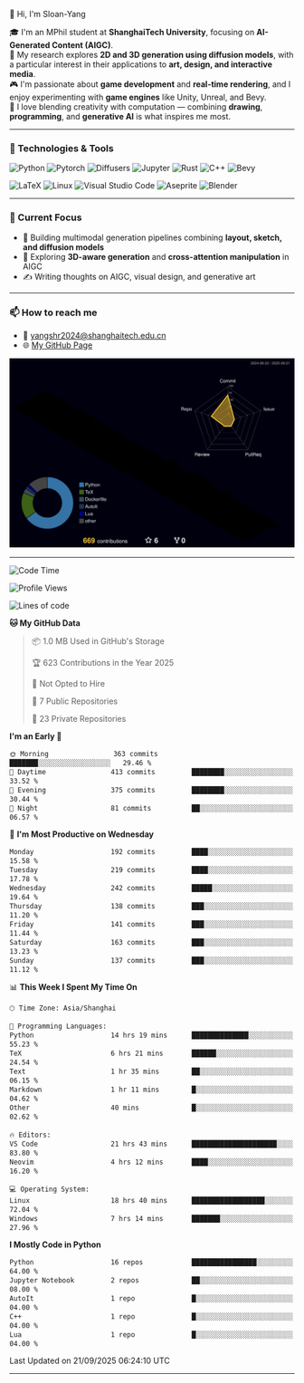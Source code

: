 👋 Hi, I'm Sloan-Yang

🎓 I'm an MPhil student at **ShanghaiTech University**, focusing on **AI-Generated Content (AIGC)**.  
🧠 My research explores **2D and 3D generation using diffusion models**, with a particular interest in their applications to **art, design, and interactive media**.  
🎮 I'm passionate about **game development** and **real-time rendering**, and I enjoy experimenting with **game engines** like Unity, Unreal, and Bevy.  
🎨 I love blending creativity with computation — combining **drawing**, **programming**, and **generative AI** is what inspires me most.

---

### 🧰 Technologies & Tools

![Python](https://img.shields.io/badge/python-%233776AB.svg?style=for-the-badge&logo=python&logoColor=white)
![Pytorch](https://img.shields.io/badge/pytorch-%23EE4C2C.svg?style=for-the-badge&logo=pytorch&logoColor=white)
![Diffusers](https://img.shields.io/badge/diffusers-HuggingFace-yellow?style=for-the-badge&logo=huggingface&logoColor=black)
![Jupyter](https://img.shields.io/badge/Jupyter-%23F37626.svg?style=for-the-badge&logo=Jupyter&logoColor=white)
![Rust](https://img.shields.io/badge/Rust-%23000000.svg?style=for-the-badge&logo=rust&logoColor=white)
![C++](https://img.shields.io/badge/C++-%2300599C.svg?style=for-the-badge&logo=c%2B%2B&logoColor=white)
![Bevy](https://img.shields.io/badge/Bevy-000000.svg?style=for-the-badge&logo=bevy&logoColor=white)

![LaTeX](https://img.shields.io/badge/LaTeX-47A141?style=for-the-badge&logo=latex&logoColor=white)
![Linux](https://img.shields.io/badge/Linux-FCC624?style=for-the-badge&logo=linux&logoColor=black)
![Visual Studio Code](https://img.shields.io/badge/VSCode-0078d7.svg?style=for-the-badge&logo=visual-studio-code&logoColor=white)
![Aseprite](https://img.shields.io/badge/Aseprite-FFFFFF?style=for-the-badge&logo=Aseprite&logoColor=%237D929E)
![Blender](https://img.shields.io/badge/Blender-F5792A?style=for-the-badge&logo=blender&logoColor=white)

---

### 🔭 Current Focus

- 🎨 Building multimodal generation pipelines combining **layout, sketch, and diffusion models**
- 🧪 Exploring **3D-aware generation** and **cross-attention manipulation** in AIGC
- ✍️ Writing thoughts on AIGC, visual design, and generative art

---

### 📫 How to reach me

- 📧 <a href="mailto:yangshr2024@shanghaitech.edu.cn">yangshr2024@shanghaitech.edu.cn</a>
- 🌐 [My GitHub Page](https://sloan-yang.github.io)  



![3D Profile](https://raw.githubusercontent.com/Sloan-Yang/Sloan-Yang/main/profile-3d-contrib/profile-night-rainbow.svg)

---


<!--START_SECTION:waka-->
![Code Time](http://img.shields.io/badge/Code%20Time-568%20hrs-blue)

![Profile Views](http://img.shields.io/badge/Profile%20Views-1-blue)

![Lines of code](https://img.shields.io/badge/From%20Hello%20World%20I%27ve%20Written-2.1%20million%20lines%20of%20code-blue)

**🐱 My GitHub Data** 

> 📦 1.0 MB Used in GitHub's Storage 
 > 
> 🏆 623 Contributions in the Year 2025
 > 
> 🚫 Not Opted to Hire
 > 
> 📜 7 Public Repositories 
 > 
> 🔑 23 Private Repositories 
 > 
**I'm an Early 🐤** 

```text
🌞 Morning                363 commits         ███████░░░░░░░░░░░░░░░░░░   29.46 % 
🌆 Daytime                413 commits         ████████░░░░░░░░░░░░░░░░░   33.52 % 
🌃 Evening                375 commits         ████████░░░░░░░░░░░░░░░░░   30.44 % 
🌙 Night                  81 commits          ██░░░░░░░░░░░░░░░░░░░░░░░   06.57 % 
```
📅 **I'm Most Productive on Wednesday** 

```text
Monday                   192 commits         ████░░░░░░░░░░░░░░░░░░░░░   15.58 % 
Tuesday                  219 commits         ████░░░░░░░░░░░░░░░░░░░░░   17.78 % 
Wednesday                242 commits         █████░░░░░░░░░░░░░░░░░░░░   19.64 % 
Thursday                 138 commits         ███░░░░░░░░░░░░░░░░░░░░░░   11.20 % 
Friday                   141 commits         ███░░░░░░░░░░░░░░░░░░░░░░   11.44 % 
Saturday                 163 commits         ███░░░░░░░░░░░░░░░░░░░░░░   13.23 % 
Sunday                   137 commits         ███░░░░░░░░░░░░░░░░░░░░░░   11.12 % 
```


📊 **This Week I Spent My Time On** 

```text
🕑︎ Time Zone: Asia/Shanghai

💬 Programming Languages: 
Python                   14 hrs 19 mins      ██████████████░░░░░░░░░░░   55.23 % 
TeX                      6 hrs 21 mins       ██████░░░░░░░░░░░░░░░░░░░   24.54 % 
Text                     1 hr 35 mins        ██░░░░░░░░░░░░░░░░░░░░░░░   06.15 % 
Markdown                 1 hr 11 mins        █░░░░░░░░░░░░░░░░░░░░░░░░   04.62 % 
Other                    40 mins             █░░░░░░░░░░░░░░░░░░░░░░░░   02.62 % 

🔥 Editors: 
VS Code                  21 hrs 43 mins      █████████████████████░░░░   83.80 % 
Neovim                   4 hrs 12 mins       ████░░░░░░░░░░░░░░░░░░░░░   16.20 % 

💻 Operating System: 
Linux                    18 hrs 40 mins      ██████████████████░░░░░░░   72.04 % 
Windows                  7 hrs 14 mins       ███████░░░░░░░░░░░░░░░░░░   27.96 % 
```

**I Mostly Code in Python** 

```text
Python                   16 repos            ████████████████░░░░░░░░░   64.00 % 
Jupyter Notebook         2 repos             ██░░░░░░░░░░░░░░░░░░░░░░░   08.00 % 
AutoIt                   1 repo              █░░░░░░░░░░░░░░░░░░░░░░░░   04.00 % 
C++                      1 repo              █░░░░░░░░░░░░░░░░░░░░░░░░   04.00 % 
Lua                      1 repo              █░░░░░░░░░░░░░░░░░░░░░░░░   04.00 % 
```




 Last Updated on 21/09/2025 06:24:10 UTC
<!--END_SECTION:waka-->

---





